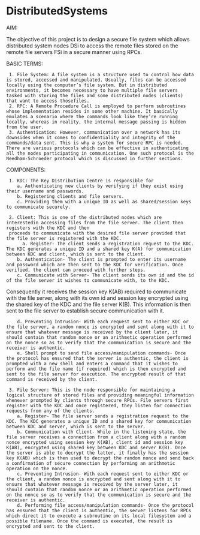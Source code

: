 # DistributedSystems
AIM:

The objective of this project is to design a secure file system which allows distributed system nodes DSi to access the remote files stored on the remote file servers FSi in a secure manner using RPCs.

BASIC TERMS:
   
	 1. File System: A file system is a structure used to control how data is stored, accessed and manipulated. Usually, files can be accessed locally using the computer’s file system. But in distributed environments, it becomes necessary to have multiple file servers tasked with storing the files and some distributed nodes (clients) that want to access thosefiles.
	 2. RPC: A Remote Procedure Call is employed to perform subroutines whose implementation resides in some other machine. It basically emulates a scenario where the commands look like they’re running locally, whereas in reality, the internal message passing is hidden from the user.
	 3. Authentication: However, communication over a network has its downsides when it comes to confidentiality and integrity of the commands/data sent. This is why a system for secure RPC is needed. There are various protocols which can be effective in authenticating all the nodes participating in communication. One such protocol is the Needham-Schroeder protocol which is discussed in further sections.

COMPONENTS:
   
	 1. KDC: The Key Distribution Centre is responsible for
        a. Authenticating new clients by verifying if they exist using their username and passwords.
        b. Registering clients and file servers.
        c. Providing them with a unique ID as well as shared/session keys to communicate securely.
	 
	 2. Client: This is one of the distributed nodes which are interestedin accessing files from the file server. The client then registers with the KDC and then
	 proceeds to communicate with the desired file server provided that the file server is registered with the KDC.
	      a. Register- The client sends a registration request to the KDC. The KDC generates a unique ID and a shared key K(A) for communication between KDC and client, which is sent to the client.
        b. Authentication- The client is prompted to enter its username and password which are then sent to the KDC for verification. Once verified, the client can proceed with further steps.
        c. Communicate with Server- The client sends its own id and the id of the file server it wishes to communicate with, to the KDC.

   Consequently it receives the session key K(AB) required to communicate with the file server, along with its own id and session key encrypted using the shared key of the KDC and the file server K(B). This information is then sent to the file server to establish secure communication with it.
   
        d. Preventing Intrusion- With each request sent to either KDC or the file server, a random nonce is encrypted and sent along with it to ensure that whatever message is received by the client later, it should contain that random nonce or an arithmetic operation performed on the nonce so as to verify that the communication is secure and the receiver is authentic.
        e. Shell prompt to send file access/manipulation commands- Once the protocol has ensured that the server is authentic, the client is prompted with a new shell and enters a command that it wishes to perform and the file name (if required) which is then encrypted and sent to the file server for execution. The encrypted result of that command is received by the client.
	 
	 3. File Server: This is the node responsible for maintaining a logical structure of stored files and providing meaningful information whenever prompted by clients through secure RPCs. File servers first register with the KDC and once registered, they listen for connection requests from any of the clients.
        a. Register- The file server sends a registration request to the KDC. The KDC generates a unique ID and a shared key for communication between KDC and server, which is sent to the server.
        b. Communication with Client- While in the listening state, the file server receives a connection from a client along with a random nonce encrypted using session key K(AB), client id and session key K(AB), encrypted using shared key between KDC and server K(B). Once the server is able to decrypt the latter, it finally has the session key K(AB) which is then used to decrypt the random nonce and send back a confirmation of secure connection by performing an arithmetic operation on the nonce.
        c. Preventing Intrusion- With each request sent to either KDC or the client, a random nonce is encrypted and sent along with it to ensure that whatever message is received by the server later, it should contain that random nonce or an arithmetic operation performed on the nonce so as to verify that the communication is secure and the receiver is authentic.
        d. Performing file access/manipulation commands- Once the protocol has ensured that the client is authentic, the server listens for RPCs which direct it to execute a subroutine on its local filesystem and a possible filename. Once the command is executed, the result is encrypted and sent to the client.
